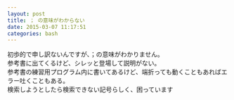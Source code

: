 ```yaml
---
layout: post
title: ； の意味がわからない
date: 2015-03-07 11:17:51
categories: bash
---
```

<!-- {% raw %} -->
<p>初歩的で申し訳ないんですが、；の意味がわかりません。<br>
参考書に出てくるけど、シレッと登場して説明がない。<br>
参考書の練習用プログラム内に書いてあるけど、端折っても動くこともあればエラー吐くこともある。<br>
検索しようとしたら検索できない記号らしく、困っています</p>
<!-- {% endraw %} -->
